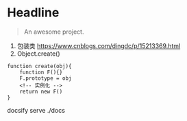 # Headline

> An awesome project.

1. 包装类
https://www.cnblogs.com/dingdc/p/15213369.html
2. Object.create()
```
function create(obj){
    function F(){}
    F.prototype = obj
    <!-- 实例化 -->
    return new F()
}
```

docsify serve ./docs